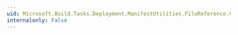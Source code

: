 ```yaml
---
uid: Microsoft.Build.Tasks.Deployment.ManifestUtilities.FileReference.ComClasses
internalonly: False
---
```

